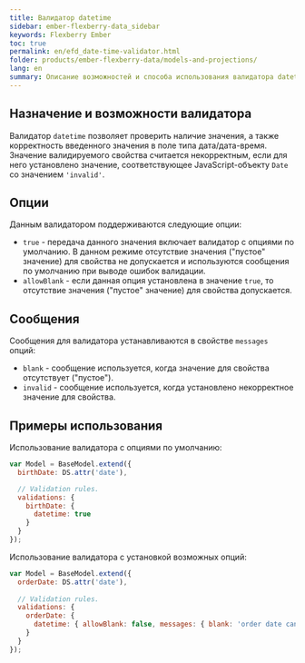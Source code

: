 ```yaml
---
title: Валидатор datetime
sidebar: ember-flexberry-data_sidebar
keywords: Flexberry Ember
toc: true
permalink: en/efd_date-time-validator.html
folder: products/ember-flexberry-data/models-and-projections/
lang: en
summary: Описание возможностей и способа использования валидатора datetime.
---
```


## Назначение и возможности валидатора

Валидатор `datetime` позволяет проверить наличие значения, а также корректность введенного значения в поле типа дата/дата-время.
Значение валидируемого свойства считается некорректным, если для него установлено значение, соответствующее JavaScript-объекту `Date` со значением `'invalid'`.

## Опции

Данным валидатором поддерживаются следующие опции:

* `true` - передача данного значения включает валидатор с опциями по умолчанию. В данном режиме отсутствие значения ("пустое" значение) для свойства не допускается и используются сообщения по умолчанию при выводе ошибок валидации.
* `allowBlank` - если данная опция установлена в значение `true`, то отсутствие значения ("пустое" значение) для свойства допускается.

## Сообщения

Сообщения для валидатора устанавливаются в свойстве `messages` опций:

* `blank` - сообщение используется, когда значение для свойства отсутствует ("пустое").
* `invalid` - сообщение используется, когда установлено некорректное значение для свойства.

## Примеры использования

Использование валидатора с опциями по умолчанию:

```javascript
var Model = BaseModel.extend({
  birthDate: DS.attr('date'),

  // Validation rules.
  validations: {
    birthDate: {
      datetime: true
    }
  }
});
```

Использование валидатора с установкой возможных опций:

```javascript
var Model = BaseModel.extend({
  orderDate: DS.attr('date'),
  
  // Validation rules.
  validations: {
    orderDate: {
      datetime: { allowBlank: false, messages: { blank: 'order date can\'t be blank', invalid: 'please input valid date' } }
    }
  }
});
```